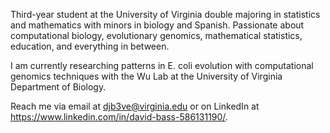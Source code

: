 Third-year student at the University of Virginia double majoring in statistics and mathematics with minors in biology and Spanish. Passionate about computational biology, evolutionary genomics, mathematical statistics, education, and everything in between.

I am currently researching patterns in E. coli evolution with computational genomics techniques with the Wu Lab at the University of Virginia Department of Biology.

Reach me via email at djb3ve@virginia.edu or on LinkedIn at https://www.linkedin.com/in/david-bass-586131190/.
